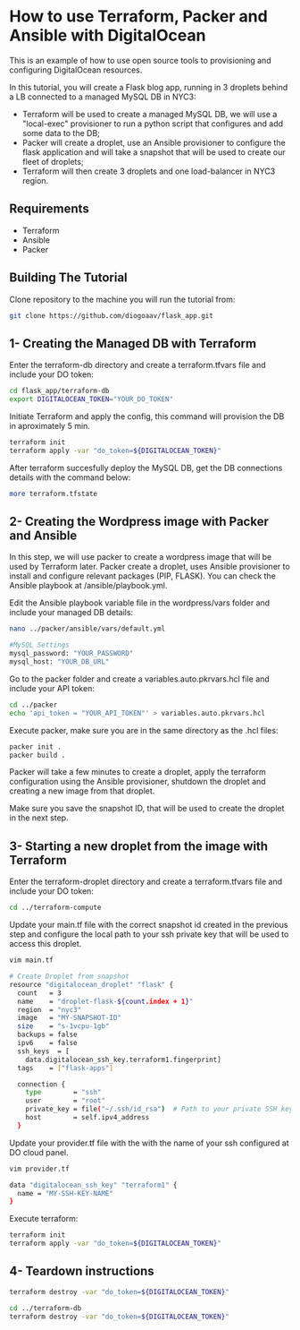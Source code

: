 How to use Terraform, Packer and Ansible with DigitalOcean
==================

This is an example of how to use open source tools to provisioning and configuring DigitalOcean resources.

In this tutorial, you will create a Flask blog app, running in 3 droplets behind a LB connected to a managed MySQL DB in NYC3:

  - Terraform will be used to create a managed MySQL DB, we will use a "local-exec" provisioner to run a python script that configures and add some data to the DB;
  - Packer will create a droplet, use an Ansible provisioner to configure the flask application and will take a snapshot that will be used to create our fleet of droplets;
  - Terraform will then create 3 droplets and one load-balancer in NYC3 region.

Requirements
------------

-	Terraform
-	Ansible
-	Packer

Building The Tutorial
---------------------

Clone repository to the machine you will run the tutorial from:

```sh
git clone https://github.com/diogoaav/flask_app.git
```

1- Creating the Managed DB with Terraform
---------------------

Enter the terraform-db directory and create a terraform.tfvars file and include your DO token:

```sh
cd flask_app/terraform-db
export DIGITALOCEAN_TOKEN="YOUR_DO_TOKEN"
```

Initiate Terraform and apply the config, this command will provision the DB in aproximately 5 min.

```sh
terraform init
terraform apply -var "do_token=${DIGITALOCEAN_TOKEN}"
```

After terraform succesfully deploy the MySQL DB, get the DB connections details with the command below:

```sh
more terraform.tfstate
```

2- Creating the Wordpress image with Packer and Ansible
---------------------

In this step, we will use packer to create a wordpress image that will be used by Terraform later. Packer create a droplet, uses Ansible provisioner to install and configure relevant packages (PIP, FLASK). You can check the Ansible playbook at /ansible/playbook.yml.

Edit the Ansible playbook variable file in the wordpress/vars folder and include your managed DB details:

```sh
nano ../packer/ansible/vars/default.yml
```

```sh
#MySQL Settings
mysql_password: "YOUR_PASSWORD"
mysql_host: "YOUR_DB_URL"
```

Go to the packer folder and create a variables.auto.pkrvars.hcl file and include your API token:

```sh
cd ../packer
echo 'api_token = "YOUR_API_TOKEN"' > variables.auto.pkrvars.hcl
```

Execute packer, make sure you are in the same directory as the .hcl files:

```sh
packer init .
packer build .
```

Packer will take a few minutes to create a droplet, apply the terraform configuration using the Ansible provisioner, shutdown the droplet and creating a new image from that droplet.

Make sure you save the snapshot ID, that will be used to create the droplet in the next step.

3- Starting a new droplet from the image with Terraform
---------------------

Enter the terraform-droplet directory and create a terraform.tfvars file and include your DO token:

```sh
cd ../terraform-compute
```

Update your main.tf file with the correct snapshot id created in the previous step and configure the local path to your ssh private key that will be used to access this droplet.

```sh
vim main.tf
```

```sh
# Create Droplet from snapshot
resource "digitalocean_droplet" "flask" {
  count   = 3
  name    = "droplet-flask-${count.index + 1}"
  region  = "nyc3"
  image   = "MY-SNAPSHOT-ID"
  size    = "s-1vcpu-1gb"
  backups = false
  ipv6    = false
  ssh_keys  = [
    data.digitalocean_ssh_key.terraform1.fingerprint]
  tags    = ["flask-apps"]

  connection {
    type        = "ssh"
    user        = "root"
    private_key = file("~/.ssh/id_rsa")  # Path to your private SSH key
    host        = self.ipv4_address
  }
```

Update your provider.tf file with the with the name of your ssh configured at DO cloud panel.

```sh
vim provider.tf
```

```sh
data "digitalocean_ssh_key" "terraform1" {
  name = "MY-SSH-KEY-NAME"
}
```

Execute terraform:

```sh
terraform init
terraform apply -var "do_token=${DIGITALOCEAN_TOKEN}"
```

4- Teardown instructions
---------------------

```sh
terraform destroy -var "do_token=${DIGITALOCEAN_TOKEN}"
```

```sh
cd ../terraform-db
terraform destroy -var "do_token=${DIGITALOCEAN_TOKEN}"
```